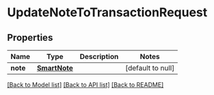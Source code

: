 # UpdateNoteToTransactionRequest
## Properties

| Name | Type | Description | Notes |
|------------ | ------------- | ------------- | -------------|
| **note** | [**SmartNote**](SmartNote.md) |  | [default to null] |

[[Back to Model list]](../README.md#documentation-for-models) [[Back to API list]](../README.md#documentation-for-api-endpoints) [[Back to README]](../README.md)

